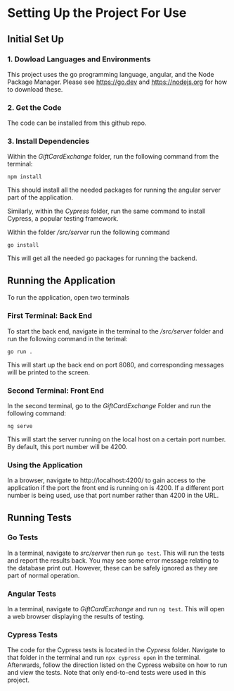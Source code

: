 # Setting Up the Project For Use

## Initial Set Up

### 1. Dowload Languages and Environments

This project uses the go programming language, angular, and the Node Package Manager. Please see https://go.dev and https://nodejs.org for how to download these.

### 2. Get the Code
The code can be installed from this github repo.

### 3. Install Dependencies
Within the *GiftCardExchange* folder, run the following command from the terminal:
```
npm install
```

This should install all the needed packages for running the angular server part of the application.

Similarly, within the *Cypress* folder, run the same command to install Cypress, a popular testing framework.

Within the folder */src/server* run the following command
```
go install
```
This will get all the needed go packages for running the backend.

## Running the Application
To run the application, open two terminals

### First Terminal: Back End
To start the back end, navigate in the terminal to the */src/server* folder and run the following command in the terimal:
```
go run .
```
This will start up the back end on port 8080, and corresponding messages will be printed to the screen.

### Second Terminal: Front End
In the second terminal, go to the *GiftCardExchange* Folder and run the following command:
```
ng serve
```
This will start the server running on the local host on a certain port number. By default, this port number will be 4200.

### Using the Application

In a browser, navigate to http://localhost:4200/ to gain access to the application if the port the front end is running on is 4200. If a different port number is being used, use that port number rather than 4200 in the URL.

## Running Tests

### Go Tests
In a terminal, navigate to *src/server* then run ```go test```. This will run the tests and report the results back. You may see some error message relating to the database print out. However, these can be safely ignored as they are part of normal operation. 

### Angular Tests
In a terminal, navigate to *GiftCardExchange* and run ```ng test```. This will open a web browser displaying the results of testing.

### Cypress Tests
The code for the Cypress tests is located in the *Cypress* folder. Navigate to that folder in the terminal and run ```npx cypress open``` in the terminal. Afterwards, follow the direction listed on the Cypress website on how to run and view the tests. Note that only end-to-end tests were used in this project.
